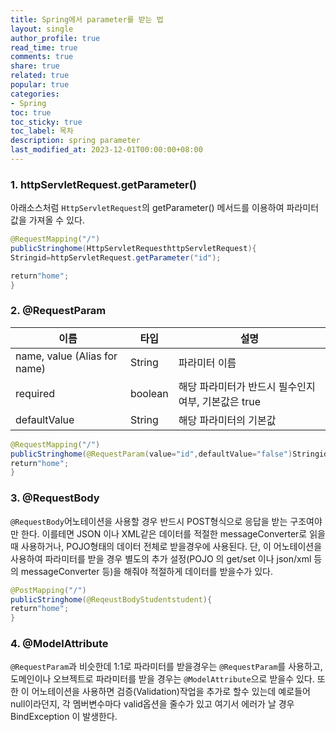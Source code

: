 ```yaml
---
title: Spring에서 parameter를 받는 법
layout: single
author_profile: true
read_time: true
comments: true
share: true
related: true
popular: true
categories:
- Spring
toc: true
toc_sticky: true
toc_label: 목차
description: spring parameter
last_modified_at: 2023-12-01T00:00:00+08:00
---
```


### 1. **httpServletRequest.getParameter()**

아래소스처럼 `HttpServletRequest`의 getParameter() 메서드를 이용하여 파라미터값을 가져올 수 있다.

```java
@RequestMapping("/")
publicStringhome(HttpServletRequesthttpServletRequest){
Stringid=httpServletRequest.getParameter("id");

return"home";
}
```

### 2. @RequestParam

|이름|타입|설명|
|---|---|---|
|name, value (Alias for name)|String|파라미터 이름|
|required|boolean|해당 파라미터가 반드시 필수인지 여부, 기본값은 true|
|defaultValue|String|해당 파라미터의 기본값|

```java
@RequestMapping("/")
publicStringhome(@RequestParam(value="id",defaultValue="false")Stringid){
return"home";
}
```

### 3. @RequestBody

`@RequestBody`어노테이션을 사용할 경우 반드시 POST형식으로 응답을 받는 구조여야만 한다. 이를테면 JSON 이나 XML같은 데이터를 적절한 messageConverter로 읽을때 사용하거나, POJO형태의 데이터 전체로 받을경우에 사용된다. 단, 이 어노테이션을 사용하여 파라미터를 받을 경우 별도의 추가 설정(POJO 의 get/set 이나 json/xml 등의 messageConverter 등)을 해줘야 적절하게 데이터를 받을수가 있다.

```java
@PostMapping("/")
publicStringhome(@ReqeustBodyStudentstudent){
return"home";
}
```

### 4. @ModelAttribute

`@RequestParam`과 비슷한데 1:1로 파라미터를 받을경우는 `@RequestParam`를 사용하고, 도메인이나 오브젝트로 파라미터를 받을 경우는 `@ModelAttribute`으로 받을수 있다. 또한 이 어노테이션을 사용하면 검증(Validation)작업을 추가로 할수 있는데 예로들어 null이라던지, 각 멤버변수마다 valid옵션을 줄수가 있고 여기서 에러가 날 경우 BindException 이 발생한다.

